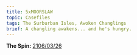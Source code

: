 ```yaml
---
title: 5xMOORSLAW
topic: Casefiles
tags: The Surburban Isles, Awoken Changlings
brief: A changling awakens... and he's hungry.
---
```


__The Spin:__ [2106/03/26](http://thespin.glitch.me/archive/2108-03-26)
